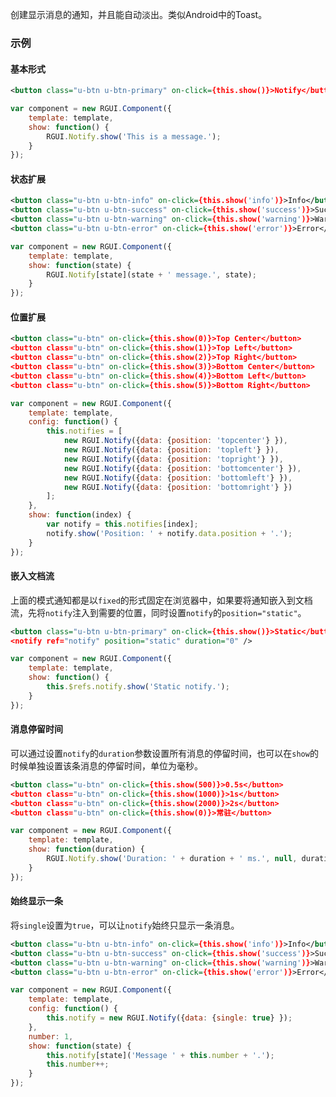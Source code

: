 创建显示消息的通知，并且能自动淡出。类似Android中的Toast。

### 示例
#### 基本形式

<div class="m-example"></div>

```xml
<button class="u-btn u-btn-primary" on-click={this.show()}>Notify</button>
```

```javascript
var component = new RGUI.Component({
    template: template,
    show: function() {
        RGUI.Notify.show('This is a message.');
    }
});
```

#### 状态扩展

<div class="m-example"></div>

```xml
<button class="u-btn u-btn-info" on-click={this.show('info')}>Info</button>
<button class="u-btn u-btn-success" on-click={this.show('success')}>Success</button>
<button class="u-btn u-btn-warning" on-click={this.show('warning')}>Warning</button>
<button class="u-btn u-btn-error" on-click={this.show('error')}>Error</button>
```

```javascript
var component = new RGUI.Component({
    template: template,
    show: function(state) {
        RGUI.Notify[state](state + ' message.', state);
    }
});
```

#### 位置扩展

<div class="m-example"></div>

```xml
<button class="u-btn" on-click={this.show(0)}>Top Center</button>
<button class="u-btn" on-click={this.show(1)}>Top Left</button>
<button class="u-btn" on-click={this.show(2)}>Top Right</button>
<button class="u-btn" on-click={this.show(3)}>Bottom Center</button>
<button class="u-btn" on-click={this.show(4)}>Bottom Left</button>
<button class="u-btn" on-click={this.show(5)}>Bottom Right</button>
```

```javascript
var component = new RGUI.Component({
    template: template,
    config: function() {
        this.notifies = [
            new RGUI.Notify({data: {position: 'topcenter'} }),
            new RGUI.Notify({data: {position: 'topleft'} }),
            new RGUI.Notify({data: {position: 'topright'} }),
            new RGUI.Notify({data: {position: 'bottomcenter'} }),
            new RGUI.Notify({data: {position: 'bottomleft'} }),
            new RGUI.Notify({data: {position: 'bottomright'} })
        ];
    },
    show: function(index) {
        var notify = this.notifies[index];
        notify.show('Position: ' + notify.data.position + '.');
    }
});
```

#### 嵌入文档流

上面的模式通知都是以`fixed`的形式固定在浏览器中，如果要将通知嵌入到文档流，先将`notify`注入到需要的位置，同时设置`notify`的`position="static"`。

<div class="m-example"></div>

```xml
<button class="u-btn u-btn-primary" on-click={this.show()}>Static</button>
<notify ref="notify" position="static" duration="0" />
```

```javascript
var component = new RGUI.Component({
    template: template,
    show: function() {
        this.$refs.notify.show('Static notify.');
    }
});
```

#### 消息停留时间

可以通过设置`notify`的`duration`参数设置所有消息的停留时间，也可以在`show`的时候单独设置该条消息的停留时间，单位为毫秒。

<div class="m-example"></div>

```xml
<button class="u-btn" on-click={this.show(500)}>0.5s</button>
<button class="u-btn" on-click={this.show(1000)}>1s</button>
<button class="u-btn" on-click={this.show(2000)}>2s</button>
<button class="u-btn" on-click={this.show(0)}>常驻</button>
```

```javascript
var component = new RGUI.Component({
    template: template,
    show: function(duration) {
        RGUI.Notify.show('Duration: ' + duration + ' ms.', null, duration);
    }
});
```

#### 始终显示一条

将`single`设置为`true`，可以让`notify`始终只显示一条消息。

<div class="m-example"></div>

```xml
<button class="u-btn u-btn-info" on-click={this.show('info')}>Info</button>
<button class="u-btn u-btn-success" on-click={this.show('success')}>Success</button>
<button class="u-btn u-btn-warning" on-click={this.show('warning')}>Warning</button>
<button class="u-btn u-btn-error" on-click={this.show('error')}>Error</button>
```

```javascript
var component = new RGUI.Component({
    template: template,
    config: function() {
        this.notify = new RGUI.Notify({data: {single: true} });
    },
    number: 1,
    show: function(state) {
        this.notify[state]('Message ' + this.number + '.');
        this.number++;
    }
});
```
